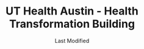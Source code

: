 ---
layout: location-page
date: Last Modified
description: "Local COVID-19 testing is available at UT Health Austin - Health Transformation Building in Austin, Texas, USA."
permalink: "locations/texas/austin/ut-health-austin-health-transformation-building/"
tags:
  - locations
  - texas
title: UT Health Austin - Health Transformation Building
uniqueName: ut-health-austin-health-transformation-building
state: Texas
stateAbbr: TX
hood: "Austin"
address: "1601 Trinity St Building A"
city: "Austin"
zip: "78712"
zipsNearby: "76831 77838 77852 77853 73301 73344 78701 78702 78703 78704 78705 78708 78709 78710 78711 78712 78713 78714 78715 78716 78717 78718 78719 78720 78721 78722 78723 78724 78725 78726 78727 78728 78729 78730 78731 78732 78733 78734 78735 78736 78737 78738 78739 78741 78742 78744 78745 78746 78747 78748 78749 78750 78751 78752 78753 78754 78755 78756 78757 78758 78759 78760 78761 78762 78763 78764 78765 78766 78767 78768 78769 78772 78773 78774 78778 78779 78780 78781 78783 78785 78789 78799 76511 78602 78604 76513 78605 78606 78607 78004 78608 78609 76518 78610 78611 76520 78612 78613 78630 78108 78109 76522 78614 78615 78616 76523 78617 78619 78620 78621 78622 78623 78941 76527 78626 78627 78628 78633 78115 78942 78629 78658 76530 78632 76533 76534 78634 78635 76537 78636 76539 78027 76540 76541 76542 76543 76544 76547 76548 76549 78638 78639 78640 78945 76550 78641 78645 78646 78946 78122 78947 78642 78948 76554 78644 78648 78650 78651 78123 78652 78653 78654 78657 78124 78655 78656 76556 77975 78949 78130 78131 78132 78133 78135 76559 78659 78660 78691 78952 78661 78662 76567 76569 78953 78663 78664 78665 78680 78681 78682 78683 76571 78666 78667 78154 76573 78155 78156 78957 78669 78070 78163 78670 78671 76574 76501 76502 76503 76504 76505 76508 76577 76578 78672 78148 78150 78959 78673 78960 78674 78963 78675 78676 78786 78788 78798 76545 76546" 
mapUrl: "http://maps.apple.com/?q=UT+Health+Austin+-+Health+Transformation+Building&address=1601+Trinity+St+Building+A,Austin,Texas,78712"
locationType: Drive-thru
phone: "833-882-2737"
website: "https://uthealthaustin.org/request-appointment"
onlineBooking: true
closed: undefined
closedUpdate: April 22nd, 2020
notes: "Limited test kits available. Only for individuals with symptoms. Prioritizes health care workers. Prioritizes first responders. Requires doctor's referral. Requires phone screen."
days: Contact for hours of operation.
ctaMessage: Schedule a test
ctaUrl: "https://uthealthaustin.org/request-appointment"
---